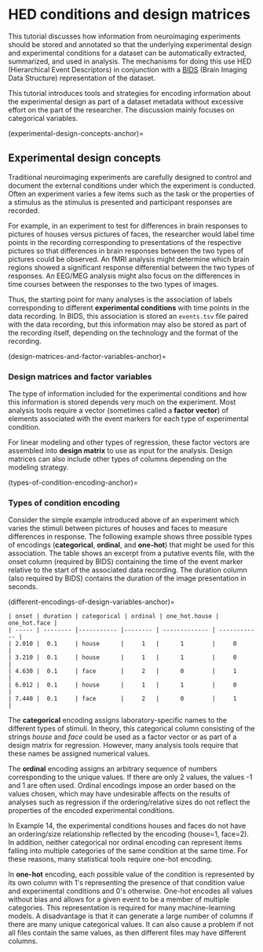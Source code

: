 # HED conditions and design matrices

This tutorial discusses how information from neuroimaging experiments should be
stored and annotated so that the underlying experimental design and experimental conditions
for a dataset can be automatically extracted, summarized, and used in analysis.
The mechanisms for doing this use HED (Hierarchical Event Descriptors) in conjunction
with a [BIDS](https://bids.neuroimaging.io/)
(Brain Imaging Data Structure) representation of the dataset.

This tutorial introduces tools and strategies for encoding information
about the experimental design as part of a dataset metadata
without excessive effort on the part of the researcher.
The discussion mainly focuses on categorical variables.

(experimental-design-concepts-anchor)=
## Experimental design concepts

Traditional neuroimaging experiments are carefully designed to control and
document the external conditions under which the experiment is conducted.
Often an experiment varies a few items such as the task or the properties of a stimulus 
as the stimulus is presented and participant responses
are recorded. 

For example, in an experiment to test for differences in 
brain responses to pictures of houses versus pictures of faces,
the researcher would label time points in the recording corresponding
to presentations of the respective pictures so that differences in
brain responses between the two types of pictures could be observed.
An fMRI analysis might determine which brain regions
showed a significant response differential between the two types of responses.
An EEG/MEG analysis might also focus on the differences in time courses
between the responses to the two types of images. 

Thus, the starting point for many analyses is the association of
labels corresponding to different **experimental conditions** with
time points in the data recording.
In BIDS, this association is stored an `events.tsv` file paired
with the data recording,
but this information may also be stored as part of the recording
itself, depending on the technology and the format of the recording.

(design-matrices-and-factor-variables-anchor)=
### Design matrices and factor variables

The type of information included for the experimental conditions
and how this information is stored depends very much on the experiment.
Most analysis tools require a vector (sometimes called a **factor vector**)
of elements associated with the event markers for each type of experimental condition. 

For linear modeling and other types of regression, these factor vectors are assembled
into **design matrix** to use as input for the analysis.
Design matrices can also include other types of columns depending on the modeling strategy.

(types-of-condition-encoding-anchor)=
### Types of condition encoding

Consider the simple example introduced above of an experiment which 
varies the stimuli between pictures of houses and faces to measure
differences in response.
The following example shows three possible types of encodings
(**categorical**, **ordinal**, and **one-hot**) that might be used
for this association. The table shows an excerpt from a putative events file,
with the onset column (required by BIDS) containing the time of the event marker
relative to the start of the associated data recording.
The duration column (also required by BIDS) contains the duration of the
image presentation in seconds.

(different-encodings-of-design-variables-anchor)=
````{admonition} Example 14: Illustration of categorical and one-hot encoding of categorical variables.
| onset | duration | categorical | ordinal | one_hot.house | one_hot.face |
| ----- | -------- |----------- |-------- | ------------- | ------------ |
| 2.010 |  0.1     | house      |     1   |      1        |     0        | 
| 3.210 |  0.1     | house      |     1   |      1        |     0        |  
| 4.630 |  0.1     | face       |     2   |      0        |     1        |  
| 6.012 |  0.1     | house      |     1   |      1        |     0        |  
| 7.440 |  0.1     | face       |     2   |      0        |     1        |  
````

The **categorical** encoding assigns laboratory-specific names to the
different types of stimuli.
In theory, this categorical column consisting of the strings *house* and *face*
could be used as a factor vector or as part of a design matrix for regression.
However, many analysis tools require that these names be assigned numerical
values.

The **ordinal** encoding assigns an arbitrary sequence of numbers corresponding
to the unique values.
If there are only 2 values, the values -1 and 1 are often used.
Ordinal encodings impose an order based on the values
chosen, which may have undesirable affects on the results of analyses such
as regression if the ordering/relative sizes do not reflect the 
properties of the encoded experimental conditions.

In Example 14, the experimental conditions houses and faces do not
have an ordering/size relationship reflected by the encoding (house=1, face=2).
In addition, neither categorical nor ordinal encoding
can represent items falling into multiple categories of the same condition at the same time.
For these reasons, many statistical tools require one-hot encoding.

In **one-hot** encoding, each possible value of the condition is represented
by its own column with 1's representing the presence of that condition value
and experimental conditions and 0's otherwise. One-hot encodes all values
without bias and allows for a given event to be a member of multiple categories.
This representation is required for many machine-learning models.
A disadvantage is that it can generate a large number of columns if there
are many unique categorical values. It can also cause a problem if not all
files contain the same values, as then different files may have different columns.
